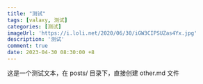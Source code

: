 ```yaml
---
title: "测试"
tags: [valaxy, 测试]
categories: [测试]
imageUrl: 'https://i.loli.net/2020/06/30/iGW3CIPSUZas4Yx.jpg'
description: '测试'
comment: true
date: 2023-04-30 08:30:00 +8
---
```


这是一个测试文本，在 posts/ 目录下，直接创建 other.md 文件
